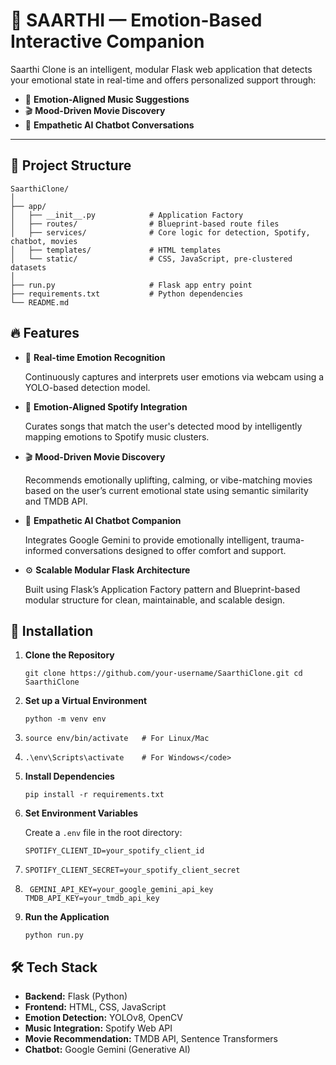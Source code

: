 # 🎯 SAARTHI — Emotion-Based Interactive Companion

Saarthi Clone is an intelligent, modular Flask web application that detects your emotional state in real-time and offers personalized support through:

- 🎵 **Emotion-Aligned Music Suggestions**
- 🎬 **Mood-Driven Movie Discovery**
- 💬 **Empathetic AI Chatbot Conversations**

---

## 📂 Project Structure

```text
SaarthiClone/
│
├── app/
│   ├── __init__.py            # Application Factory
│   ├── routes/                # Blueprint-based route files
│   ├── services/              # Core logic for detection, Spotify, chatbot, movies
│   ├── templates/             # HTML templates
│   └── static/                # CSS, JavaScript, pre-clustered datasets
│
├── run.py                     # Flask app entry point
├── requirements.txt           # Python dependencies
└── README.md
```


## 🔥 Features

* 🎥 **Real-time Emotion Recognition**

  Continuously captures and interprets user emotions via webcam using a YOLO-based detection model.
* 🎵 **Emotion-Aligned Spotify Integration**

  Curates songs that match the user's detected mood by intelligently mapping emotions to Spotify music clusters.
* 🎬 **Mood-Driven Movie Discovery**

  Recommends emotionally uplifting, calming, or vibe-matching movies based on the user’s current emotional state using semantic similarity and TMDB API.
* 💬 **Empathetic AI Chatbot Companion**

  Integrates Google Gemini to provide emotionally intelligent, trauma-informed conversations designed to offer comfort and support.
* ⚙️ **Scalable Modular Flask Architecture**

  Built using Flask’s Application Factory pattern and Blueprint-based modular structure for clean, maintainable, and scalable design.


## 🚀 Installation

1. **Clone the Repository**

   `git clone https://github.com/your-username/SaarthiClone.git cd SaarthiClone`
2. **Set up a Virtual Environment**

   `python -m venv env `
3. `source env/bin/activate   # For Linux/Mac `
4. `.\env\Scripts\activate    # For Windows</code>`
5. **Install Dependencies**

   `pip install -r requirements.txt`
6. **Set Environment Variables**

   Create a `.env` file in the root directory:

   `SPOTIFY_CLIENT_ID=your_spotify_client_id `
7. `SPOTIFY_CLIENT_SECRET=your_spotify_client_secret`
8. ` GEMINI_API_KEY=your_google_gemini_api_key TMDB_API_KEY=your_tmdb_api_key`
9. **Run the Application**

   `python run.py`


## 🛠️ Tech Stack

* **Backend:** Flask (Python)
* **Frontend:** HTML, CSS, JavaScript
* **Emotion Detection:** YOLOv8, OpenCV
* **Music Integration:** Spotify Web API
* **Movie Recommendation:** TMDB API, Sentence Transformers
* **Chatbot:** Google Gemini (Generative AI)
